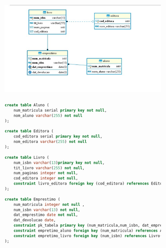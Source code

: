 ![](https://github.com/marciosindeaux/MDC053/blob/master/Atividades/Atividade04/resposta/imagens/Captura%20de%20tela%202020-12-01%20141513.jpg?raw=true)

```sql

create table Aluno (
	num_matricula serial primary key not null, 
	nom_aluno varchar(255) not null
);

create table Editora (
	cod_editora serial primary key not null, 
	nom_editora varchar(255) not null
);

create table Livro (
	num_isbn varchar(13)primary key not null, 
	tit_livro varchar(255) not null, 
	num_paginas integer not null, 
	cod_editora integer not null,
	constraint livro_editora foreign key (cod_editora) references Editora(cod_editora)
);

create table Emprestimo (
	num_matricula integer not null , 
	num_isbn varchar(13) not null, 
	dat_emprestimo date not null, 
	dat_devolucao date,
	constraint pk_tabela primary key (num_matricula,num_isbn, dat_emprestimo),
	constraint empretimo_aluno foreign key (num_matricula) references Aluno(num_matricula),
	constraint empretimo_livro foreign key (num_isbn) references Livro(num_isbn)
);

```
